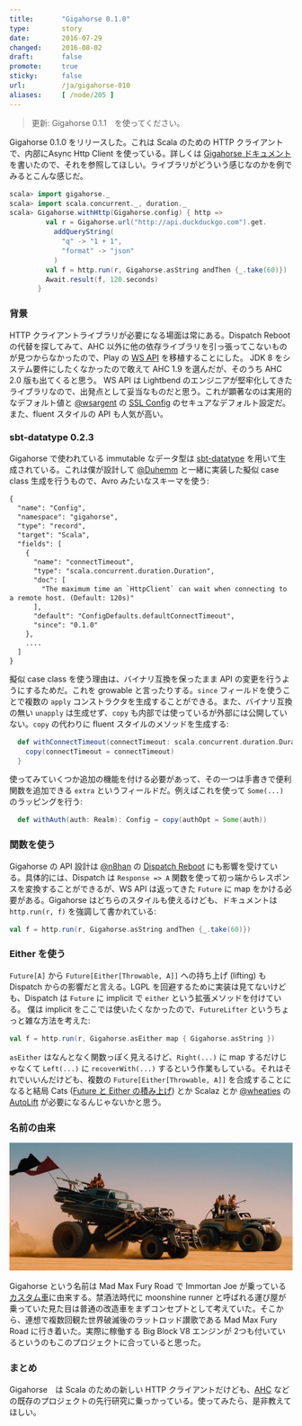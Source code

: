 ```yaml
---
title:       "Gigahorse 0.1.0"
type:        story
date:        2016-07-29
changed:     2016-08-02
draft:       false
promote:     true
sticky:      false
url:         /ja/gigahorse-010
aliases:     [ /node/205 ]
---
```


  [1]: http://eed3si9n.com/gigahorse/ja/
  [AHC]: https://github.com/AsyncHttpClient/async-http-client/tree/1.9.x
  [netty]: http://netty.io
  [sslconfig]: https://github.com/typesafehub/ssl-config
  [config]: https://github.com/typesafehub/config
  [ws]: https://www.playframework.com/documentation/2.5.x/ScalaWS
  [dispatch]: http://dispatch.databinder.net/Dispatch.html
  [datatype]: http://www.scala-sbt.org/0.13/docs/Datatype.html
  [@wsargent]: https://github.com/wsargent
  [@n8han]: https://github.com/n8han
  [@Duhemm]: https://github.com/Duhemm
  [@wheaties]: https://github.com/wheaties
  [AutoLift]: https://github.com/wheaties/AutoLifts
  [stacking]: http://eed3si9n.com/herding-cats/ja/stacking-future-and-either.html
  [thegigahorse]: http://madmax.wikia.com/wiki/The_Gigahorse

> 更新: Gigahorse 0.1.1　を使ってください。

Gigahorse 0.1.0 をリリースした。これは Scala のための HTTP クライアントで、内部にAsync Http Client を使っている。詳しくは [Gigahorse ドキュメント][1]を書いたので、それを参照してほしい。ライブラリがどういう感じなのかを例でみるとこんな感じだ。

```scala
scala> import gigahorse._
scala> import scala.concurrent._, duration._
scala> Gigahorse.withHttp(Gigahorse.config) { http =>
         val r = Gigahorse.url("http://api.duckduckgo.com").get.
           addQueryString(
             "q" -> "1 + 1",
             "format" -> "json"
           )
         val f = http.run(r, Gigahorse.asString andThen {_.take(60)})
         Await.result(f, 120.seconds)
       }
```

<!--more-->

### 背景

HTTP クライアントライブラリが必要になる場面は常にある。Dispatch Reboot の代替を探してみて、AHC 以外に他の依存ライブラリを引っ張ってこないものが見つからなかったので、Play の [WS API][ws] を移植することにした。
JDK 8 をシステム要件にしたくなかったので敢えて AHC 1.9 を選んだが、そのうち AHC 2.0 版も出てくると思う。
WS API は Lightbend のエンジニアが堅牢化してきたライブラリなので、出発点として妥当なものだと思う。これが顕著なのは実用的なデフォルト値と [@wsargent][@wsargent] の [SSL Config][sslconfig] のセキュアなデフォルト設定だ。また、fluent スタイルの API も人気が高い。

### sbt-datatype 0.2.3

Gigahorse で使われている immutable なデータ型は [sbt-datatype][datatype] を用いて生成されている。これは僕が設計して [@Duhemm][@Duhemm] と一緒に実装した擬似 case class 生成を行うもので、Avro みたいなスキーマを使う:

    {
      "name": "Config",
      "namespace": "gigahorse",
      "type": "record",
      "target": "Scala",
      "fields": [
        {
          "name": "connectTimeout",
          "type": "scala.concurrent.duration.Duration",
          "doc": [
            "The maximum time an `HttpClient` can wait when connecting to a remote host. (Default: 120s)"
          ],
          "default": "ConfigDefaults.defaultConnectTimeout",
          "since": "0.1.0"
        },
        ....
      ]
    }

擬似 case class を使う理由は、バイナリ互換を保ったまま API の変更を行うようにするためだ。これを growable と言ったりする。`since` フィールドを使うことで複数の `apply` コンストラクタを生成することができる。また、バイナリ互換の無い `unapply` は生成せず、`copy` も内部では使っているが外部には公開していない。`copy` の代わりに fluent スタイルのメソッドを生成する:

```scala
  def withConnectTimeout(connectTimeout: scala.concurrent.duration.Duration): Config = {
    copy(connectTimeout = connectTimeout)
  }
```

使ってみていくつか追加の機能を付ける必要があって、その一つは手書きで便利関数を追加できる `extra` というフィールドだ。例えばこれを使って `Some(...)` のラッピングを行う:

```scala
  def withAuth(auth: Realm): Config = copy(authOpt = Some(auth))
```

### 関数を使う

Gigahorse の API 設計は [@n8han][@n8han] の [Dispatch Reboot][dispatch] にも影響を受けている。具体的には、Dispatch は `Response => A` 関数を使って初っ端からレスポンスを変換することができるが、WS API は返ってきた `Future` に map をかける必要がある。Gigahorse はどちらのスタイルも使えるけども、ドキュメントは `http.run(r, f)` を強調して書かれている:

```scala
val f = http.run(r, Gigahorse.asString andThen {_.take(60)})
```

### Either を使う

`Future[A]` から `Future[Either[Throwable, A]]` への持ち上げ (lifting) も Dispatch からの影響だと言える。LGPL を回避するために実装は見てないけども、Dispatch は `Future` に implicit で `either` という拡張メソッドを付けている。
僕は implicit をここでは使いたくなかったので、`FutureLifter` というちょっと雑な方法を考えた:

```scala
val f = http.run(r, Gigahorse.asEither map { Gigahorse.asString })
```

`asEither` はなんとなく関数っぽく見えるけど、`Right(...)` に map するだけじゃなくて `Left(...)` に `recoverWith(...)` するという作業もしている。それはそれでいいんだけども、複数の `Future[Either[Throwable, A]]` を合成することになると結局 Cats ([Future と Either の積み上げ][stacking]) とか Scalaz とか [@wheaties][@wheaties] の [AutoLift][AutoLift] が必要になるんじゃないかと思う。

### 名前の由来

<img src="/images/gigahorse-800.jpeg">

Gigahorse という名前は Mad Max Fury Road で Immortan Joe が乗っている[カスタム車][thegigahorse]に由来する。禁酒法時代に moonshine runner と呼ばれる運び屋が乗っていた見た目は普通の改造車をまずコンセプトとして考えていた。そこから、連想で複数回観た世界破滅後のラットロッド讃歌である Mad Max Fury Road に行き着いた。実際に稼働する Big Block V8 エンジンが 2つも付いているというのもこのプロジェクトに合っていると思った。

### まとめ

Gigahorse　は Scala のための新しい HTTP クライアントだけども、[AHC][AHC] などの既存のプロジェクトの先行研究に乗っかっている。使ってみたら、是非教えてほしい。

